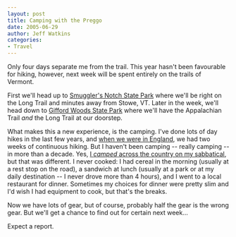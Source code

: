 ```yaml
---
layout: post
title: Camping with the Preggo
date: 2005-06-29
author: Jeff Watkins
categories:
- Travel
---
```


Only four days separate me from the trail. This year hasn't been favourable for hiking, however, next week will be spent entirely on the trails of Vermont.

First we'll head up to [Smuggler's Notch State Park][smugglers] where we'll be right on the Long Trail and minutes away from Stowe, VT. Later in the week, we'll head down to [Gifford Woods State Park][gifford] where we'll have the Appalachian Trail *and* the Long Trail at our doorstep.

What makes this a new experience, is the camping. I've done lots of day hikes in the last few years, and [when we were in England][honeymoon], we had two weeks of continuous hiking. But I haven't been camping -- really camping -- in more than a decade. Yes, [I *camped* across the country on my sabbatical][sabbatical], but that was different. I never cooked: I had cereal in the morning (usually at a rest stop on the road), a sandwich at lunch (usually at a park or at my daily destination -- I never drove more than 4 hours), and I went to a local restaurant for dinner. Sometimes my choices for dinner were pretty slim and I'd wish I had equipment to cook, but that's the breaks.

Now we have lots of gear, but of course, probably half the gear is the wrong gear. But we'll get a chance to find out for certain next week...

Expect a report.


[smugglers]: http://www.vtstateparks.com/htm/smugglers.cfm
[gifford]: http://www.vtstateparks.com/htm/gifford.cfm
[honeymoon]: http://metrocat.org/photography/honeymoon-in-the-cotswolds/index.html
[sabbatical]: http://metrocat.org/2002/07/15/the-big-update